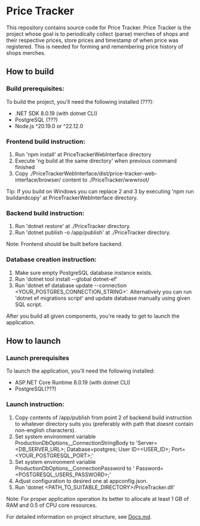# Price Tracker

This repository contains source code for Price Tracker.
Price Tracker is the project whose goal is to periodically collect (parse) merches of shops and their respective prices, store prices and timestamp of when price was registered. This is needed for forming and remembering price history of shops merches.

## How to build

### Build prerequisites:
To build the project, you'll need the following installed (???):
- .NET SDK 8.0.19 (with dotnet CLI)
- PostgreSQL (???)
- Node.js ^20.19.0 or ^22.12.0

### Frontend build instruction:
1. Run 'npm install' at PriceTrackerWebInterface directory
2. Execute 'ng build at the same directory' when previous command finished
3. Copy ./PriceTrackerWebInterface/dist/price-tracker-web-interface/browser/ content to ./PriceTracker/wwwroot/

Tip: If you build on Windows you can replace 2 and 3 by executing 'npm run buildandcopy' at PriceTrackerWebInterface directory.

### Backend build instruction:
1. Run 'dotnet restore' at ./PriceTracker directory.
2. Run 'dotnet publish -o /app/publish' at ./PriceTracker directory.

Note: Frontend should be built before backend.

### Database creation instruction:
1. Make sure empty PostgreSQL database instance exists.
2. Run 'dotnet tool install --global dotnet-ef'
3. Run 'dotnet ef database update --connection <YOUR_POSTGRES_CONNECTION_STRING>'. 
Alternatively you can run 'dotnet ef migrations script' and update database manually using given SQL script.

After you build all given components, you're ready to get to launch the application.

## How to launch

### Launch prerequisites

To launch the application, you'll need the following installed:
- ASP.NET Core Runtime 8.0.19 (with dotnet CLI)
- PostgreSQL(???)

### Launch instruction:
1. Copy contents of /app/publish from point 2 of backend build instruction to whatever directory suits you (preferably with path that doesnt contain non-english characters).
2. Set system environment variable ProductionDbOptions__ConnectionStringBody to
'Server=<DB_SERVER_URL>; Database=postgres; User ID=<USER_ID>; Port=<YOUR_POSTGRESQL_PORT>;'
3. Set system environment variable ProductionDbOptions__ConnectionPassword to ' Password=<POSTGRESQL_USERS_PASSWORD>;'
4. Adjust configuration to desired one at appconfig.json.
5. Run 'dotnet <PATH_TO_SUITABLE_DIRECTORY>/PriceTracker.dll'

Note: For proper application operation its better to allocate at least 1 GB of RAM and 0.5 of CPU core resources.

For detailed information on project structure, see [Docs.md](./Docs/Docs.md).
